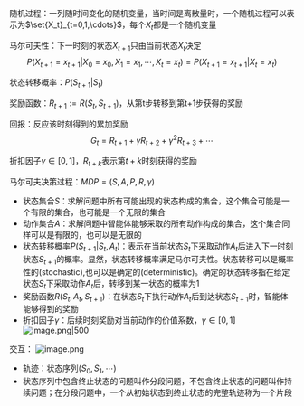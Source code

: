 随机过程：一列随时间变化的随机变量，当时间是离散量时，一个随机过程可以表示为$\set{X_t}_{t=0,1,\cdots}$，每个$X_t$都是一个随机变量

马尔可夫性：下一时刻的状态$X_{t+1}$只由当前状态$X_t$决定
$$
P(X_{t+1}=x_{t+1}|X_0=x_0,X_1=x_1,\cdots,X_t=x_t)=P(X_{t+1}=x_{t+1}|X_t=x_t)
$$

状态转移概率：$P(S_{t+1}|S_t)$

奖励函数：$R_{t+1}:=R(S_t,S_{t+1})$，从第t步转移到第t+1步获得的奖励

回报：反应该时刻得到的累加奖励
$$
G_t=R_{t+1}+\gamma R_{t+2}+\gamma^2R_{t+3}+\cdots
$$


折扣因子$\gamma\in[0,1]$，$R_{t+k}$表示第$t+k$时刻获得的奖励

马尔可夫决策过程：$MDP=(S,A,P,R,\gamma)$

+ 状态集合$S$：求解问题中所有可能出现的状态构成的集合，这个集合可能是一个有限的集合，也可能是一个无限的集合
+ 动作集合$A$：求解问题中智能体能够采取的所有动作构成的集合，这个集合同样可以是有限的，也可以是无限的
+ 状态转移概率$P(S_{t+1}|S_t,A_t)$：表示在当前状态$S_t$下采取动作$A_t$后进入下一时刻状态$S_{t+1}$的概率。显然，状态转移概率满足马尔可夫性。状态转移可以是概率性的(stochastic),也可以是确定的(deterministic)。确定的状态转移指在给定状态$S_t$下采取动作$A_t$后，转移到某一状态的概率为1
+ 奖励函数$R(S_t,A_t,S_{t+1})$：在状态$S_t$下执行动作$A_t$后到达状态$S_{t+1}$时，智能体能够得到的奖励
+ 折扣因子$\gamma$：后续时刻奖励对当前动作的价值系数，$\gamma\in[0,1]$
![image.png|500](https://s2.loli.net/2023/11/20/fFEYH6WbGqjT9Vo.png)

交互：
![image.png](https://s2.loli.net/2023/11/20/rqsTtZC3Liu9XIK.png)

+ 轨迹：状态序列$(S_0,S_1,\cdots)$
+ 状态序列中包含终止状态的问题叫作分段问题，不包含终止状态的问题叫作持续问题；在分段问题中，一个从初始状态到终止状态的完整轨迹称为一个片段

